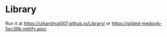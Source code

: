 # Library

Run it at https://utkarshraj007.github.io/Library/
or https://gilded-medovik-5ec39b.netlify.app/
